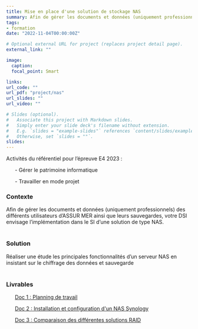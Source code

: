 ```yaml
---
title: Mise en place d'une solution de stockage NAS
summary: Afin de gérer les documents et données (uniquement professionnels) des différents utilisateurs d’Assurmer ainsi que leurs sauvegardes, votre DSI envisage l’implémentation dans le SI d’une solution de type NAS. 
tags:
- formation
date: "2022-11-04T00:00:00Z"

# Optional external URL for project (replaces project detail page).
external_link: ""

image:
  caption: 
  focal_point: Smart

links:
url_code: ""
url_pdf: "project/nas"
url_slides: ""
url_video: ""

# Slides (optional).
#   Associate this project with Markdown slides.
#   Simply enter your slide deck's filename without extension.
#   E.g. `slides = "example-slides"` references `content/slides/example-slides.md`.
#   Otherwise, set `slides = ""`.
slides:
---
```


Activités du référentiel pour l’épreuve E4 2023 :

<ul>- Gérer le patrimoine informatique</ul>
<ul>- Travailler en mode projet</ul>

<h3>Contexte</h3>
Afin de gérer les documents et données (uniquement professionnels) des différents utilisateurs d’ASSUR MER ainsi que leurs sauvegardes, votre DSI envisage l’implémentation dans le SI d’une solution de type NAS. 
<br>
<br>
<h3>Solution</h3>

Réaliser une étude les principales fonctionnalités d’un serveur NAS en insistant sur le chiffrage des données et sauvegarde
<br>
<br>
<h3>Livrables</h3>
<ul><a href="planning_nas.pdf">Doc 1 : Planning de travail</a></ul>
<ul><a href="install_nas.pdf">Doc 2 : Installation et configuration d'un NAS Synology</a></ul>
<ul><a href="comparaison_raid.pdf">Doc 3 : Comparaison des différentes solutions RAID</a></ul>

